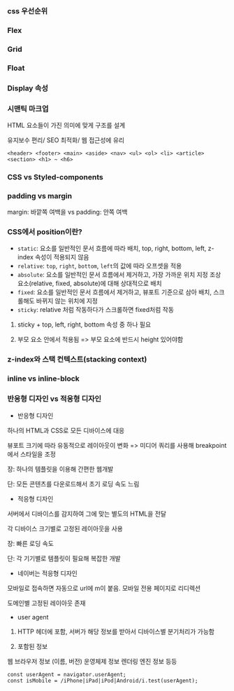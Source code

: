 ### css 우선순위

### Flex

### Grid

### Float

### Display 속성

### 시맨틱 마크업

HTML 요소들이 가진 의미에 맞게 구조를 설계

유지보수 편리/ SEO 최적화/ 웹 접근성에 유리 

```
<header> <footer> <main> <aside> <nav> <ul> <ol> <li> <article> <section> <h1> ~ <h6>
```

### CSS vs Styled-components

### padding vs margin

margin: 바깥쪽 여백을 vs padding: 안쪽 여백

### CSS에서 position이란?

-   `static`: 요소를 일반적인 문서 흐름에 따라 배치, top, right, bottom, left, z-index 속성이 적용되지 않음
-   `relative`: `top`, `right`, `bottom`, `left`의 값에 따라 오프셋을 적용
-   `absolute`: 요소를 일반적인 문서 흐름에서 제거하고, 가장 가까운 위치 지정 조상 요소(relative, fixed, absolute)에 대해 상대적으로 배치
-   `fixed`: 요소를 일반적인 문서 흐름에서 제거하고, 뷰포트 기준으로 삼아 배치, 스크롤해도 바뀌지 않는 위치에 지정
-   `sticky`: relative 처럼 작동하다가 스크롤하면 fixed처럼 작동

1. sticky + top, left, right, bottom 속성 중 하나 필요

2. 부모 요소 안에서 적용됨 => 부모 요소에 반드시 height 있어야함

### z-index와 스택 컨텍스트(stacking context)

### inline vs inline-block

### 반응형 디자인 vs 적응형 디자인

-   반응형 디자인

하나의 HTML과 CSS로 모든 디바이스에 대응

뷰포트 크기에 따라 유동적으로 레이아웃이 변화 => 미디어 쿼리를 사용해 breakpoint에서 스타일을 조정

장: 하나의 템플릿을 이용해 간편한 웹개발

단: 모든 콘텐츠를 다운로드해서 초기 로딩 속도 느림

-   적응형 디자인

서버에서 디바이스를 감지하여 그에 맞는 별도의 HTML을 전달

각 디바이스 크기별로 고정된 레이아웃을 사용

장: 빠른 로딩 속도

단: 각 기기별로 템플릿이 필요해 복잡한 개발

-   네이버는 적응형 디자인

모바일로 접속하면 자동으로 url에 m이 붙음. 모바일 전용 페이지로 리디렉션

도메인별 고정된 레이아웃 존재

-   user agent

1. HTTP 헤더에 포함, 서버가 해당 정보를 받아서 디바이스별 분기처리가 가능함

2. 포함된 정보

웹 브라우저 정보 (이름, 버전)
운영체제 정보
렌더링 엔진 정보 등등

```
const userAgent = navigator.userAgent;
const isMobile = /iPhone|iPad|iPod|Android/i.test(userAgent);
```
